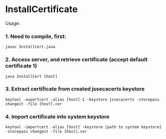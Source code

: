 # InstallCertificate


Usage:

### 1. Need to compile, first:
```
javac InstallCert.java
```



### 2. Access server, and retrieve certificate (accept default certificate 1)
```
java InstallCert [host]
```
### 3. Extract certificate from created jssecacerts keystore

```
keytool -exportcert -alias [host]-1 -keystore jssecacerts -storepass changeit -file [host].cer
```


### 4. Import certificate into system keystore
```
keytool -importcert -alias [host] -keystore [path to system keystore] -storepass changeit -file [host].cer
```


